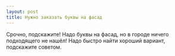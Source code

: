 ```yaml
---
layout: post 
title: Нужно заказать буквы на фасад 
--- 
```

Срочно, подскажите! Надо буквы на фасад, но в городе ничего подходящего не нашёл! Надо быстро найти хороший вариант, подскажите советом.